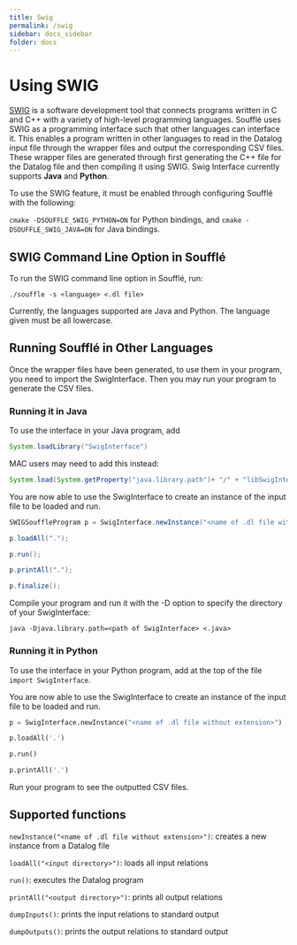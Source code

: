 ```yaml
---
title: Swig
permalink: /swig
sidebar: docs_sidebar
folder: docs
---
```

 
# Using SWIG

[SWIG](http://swig.org/) is a software development tool that connects programs written in C and C++ with a variety of high-level programming languages. Soufflé uses SWIG as a programming interface such that other languages can interface it. This enables a program written in other languages to read in the Datalog input file through the wrapper files and output the corresponding CSV files. These wrapper files are generated through first generating the C++ file for the Datalog file and then compiling it using SWIG. Swig Interface currently supports **Java**  and **Python**.

To use the SWIG feature, it must be enabled through configuring Soufflé with the following:

`cmake -DSOUFFLE_SWIG_PYTHON=ON` for Python bindings, and `cmake -DSOUFFLE_SWIG_JAVA=ON` for Java bindings. 

## SWIG Command Line Option in Soufflé
To run the SWIG command line option in Soufflé, run:

```./souffle -s <language> <.dl file> ```

Currently, the languages supported are Java and Python.
The language given must be all lowercase.

## Running Soufflé in Other Languages
Once the wrapper files have been generated, to use them in your program, you need to import the SwigInterface. Then you may run your program to generate the CSV files.

### Running it in Java
To use the interface in your Java program, add 

```java
System.loadLibrary("SwigInterface")
```

MAC users may need to add this instead:

```java
System.load(System.getProperty("java.library.path")+ "/" + "libSwigInterface.so")
```

You are now able to use the SwigInterface to create an instance of the input file to be loaded and run.

```java
SWIGSouffleProgram p = SwigInterface.newInstance("<name of .dl file without extension>")

p.loadAll(".");

p.run();

p.printAll(".");

p.finalize();
```

Compile your program and run it with the -D option to specify the directory of your SwigInterface:

`java -Djava.library.path=<path of SwigInterface> <.java>`

### Running it in Python

To use the interface in your Python program, add at the top of the file
`import SwigInterface`.

You are now able to use the SwigInterface to create an instance of the input file to be loaded and run.

```python
p = SwigInterface.newInstance("<name of .dl file without extension>")

p.loadAll('.')

p.run()

p.printAll('.')
```

Run your program to see the outputted CSV files.
 
## Supported functions

`newInstance("<name of .dl file without extension>")`: creates a new instance from a Datalog file

`loadAll("<input directory>")`: loads all input relations

`run()`: executes the Datalog program

`printAll("<output directory>")`: prints all output relations

`dumpInputs()`: prints the input relations to standard output

`dumpOutputs()`: prints the output relations to standard output
